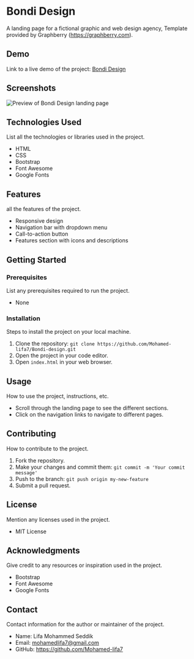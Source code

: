 # Bondi Design

A landing page for a fictional graphic and web design agency,
Template provided by Graphberry (https://graphberry.com).

## Demo

Link to a live demo of the project: [Bondi Design](https://mohamed-lifa7.github.io/Bondi-design)

## Screenshots
![Preview of Bondi Design landing page](https://example.com/images/Preview.png)

## Technologies Used

List all the technologies or libraries used in the project.

- HTML
- CSS
- Bootstrap
- Font Awesome
- Google Fonts

## Features

all the features of the project.

- Responsive design
- Navigation bar with dropdown menu
- Call-to-action button
- Features section with icons and descriptions

## Getting Started

### Prerequisites

List any prerequisites required to run the project.

- None

### Installation

Steps to install the project on your local machine.

1. Clone the repository: `git clone https://github.com/Mohamed-lifa7/Bondi-design.git`
2. Open the project in your code editor.
3. Open `index.html` in your web browser.

## Usage

How to use the project, instructions, etc.

- Scroll through the landing page to see the different sections.
- Click on the navigation links to navigate to different pages.

## Contributing

How to contribute to the project.

1. Fork the repository.
2. Make your changes and commit them: `git commit -m 'Your commit message'`
3. Push to the branch: `git push origin my-new-feature`
4. Submit a pull request.

## License

Mention any licenses used in the project.

- MIT License

## Acknowledgments

Give credit to any resources or inspiration used in the project.

- Bootstrap
- Font Awesome
- Google Fonts

## Contact

Contact information for the author or maintainer of the project.

- Name: Lifa Mohammed Seddik
- Email: mohamedlifa7@gmail.com
- GitHub: https://github.com/Mohamed-lifa7
